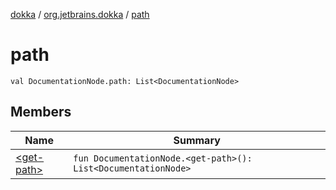 [dokka](../../index.md) / [org.jetbrains.dokka](../index.md) / [path](index.md)

# path

```
val DocumentationNode.path: List<DocumentationNode>
```
## Members
| Name | Summary |
|------|---------|
|[&lt;get-path&gt;](_get-path_.md)|`fun DocumentationNode.<get-path>(): List<DocumentationNode>`<br>|
